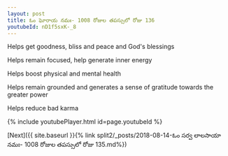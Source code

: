 ```yaml
---
layout: post
title: ఓం ఘోరాయ నమః- 1008 రోజుల తపస్సులో రోజు 136
youtubeId: nD1f5sxK-_8
---
```

 
 
Helps get goodness, bliss and peace and God's blessings
 
Helps remain focused, help generate inner energy 
 
Helps boost physical and mental health 
 
Helps remain grounded and generates a sense of gratitude towards the greater power 
 
Helps reduce bad karma
 
 
 
 


{% include youtubePlayer.html id=page.youtubeId %}
 
[Next]({{ site.baseurl }}{% link  split2/_posts/2018-08-14-ఓం సర్వ లాలసాయా నమః- 1008 రోజుల తపస్సులో రోజు 135.md%})
 
